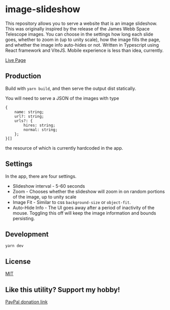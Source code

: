 # image-slideshow

This repository allows you to serve a website that is an image slideshow. This was originally inspired by the release of the James Webb Space Telescope images. You can choose in the settings how long each slide goes, whether to zoom in (up to unity scale), how the image fills the page, and whether the image info auto-hides or not. Written in Typescript using React framework and ViteJS. Mobile experience is less than idea, currently.

[Live Page]('https://jwst.seanchenpiano.com')

## Production

Build with `yarn build`, and then serve the output dist statically.

You will need to serve a JSON of the images with type
```
{
    name: string;
    url?: string;
    urls?: {
        hires: string;
        normal: string;
    };
}[]
```
the resource of which is currently hardcoded in the app.

## Settings

In the app, there are four settings.
* Slideshow interval - 5-60 seconds
* Zoom - Chooses whether the slideshow will zoom in on random portions of the image, up to unity scale
* Image Fit - Similar to css `background-size` or `object-fit`.
* Auto-Hide Info - The UI goes away after a period of inactivity of the mouse. Toggling this off will keep the image information and bounds persisting.

## Development
```
yarn dev
```

## License

[MIT](LICENSE)

## Like this utility? Support my hobby!

[PayPal donation link](https://paypal.me/seanchenpiano?locale.x=en_US)